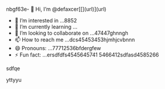 nbgf63e- 👋 Hi, I’m @defaxcer[[[](url)](url)](url)
- 👀 I’m interested in ...8852
- 🌱 I’m currently learning ...
- 💞️ I’m looking to collaborate on ...47447ghnngh
- 📫 How to reach me ...dcs45453453hjmhjcvbnnn
- 😄 Pronouns: ...77712536bfdergfew
- ⚡ Fun fact: ...ersdfdfs4545645741
5466412sdfasd4585266
<!---4553erfdew
defaxcer/defaxcer is a ✨ special ✨ sdfrepository 24dhg545edwcxv
because its `README.md` (this file) appears on your GitHub profile.adsa
You can click the Preview link to take a look at your changes.jgf_[](url)_
--->sdfqe
yttyyu
